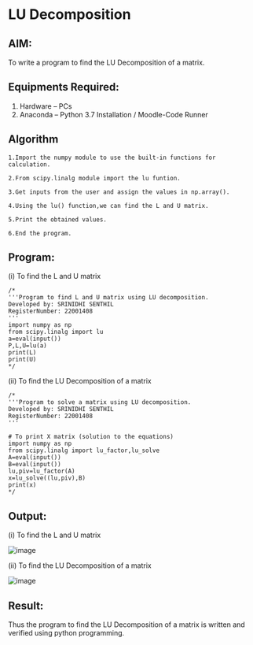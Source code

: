# LU Decomposition 

## AIM:
To write a program to find the LU Decomposition of a matrix.

## Equipments Required:
1. Hardware – PCs
2. Anaconda – Python 3.7 Installation / Moodle-Code Runner

## Algorithm
```
1.Import the numpy module to use the built-in functions for calculation.

2.From scipy.linalg module import the lu funtion.

3.Get inputs from the user and assign the values in np.array().

4.Using the lu() function,we can find the L and U matrix.

5.Print the obtained values.

6.End the program.
```
## Program:
(i) To find the L and U matrix
```
/*
'''Program to find L and U matrix using LU decomposition.
Developed by: SRINIDHI SENTHIL
RegisterNumber: 22001408
'''
import numpy as np 
from scipy.linalg import lu
a=eval(input())
P,L,U=lu(a)
print(L)
print(U)
*/
```
(ii) To find the LU Decomposition of a matrix
```
/*
'''Program to solve a matrix using LU decomposition.
Developed by: SRINIDHI SENTHIL
RegisterNumber: 22001408
'''

# To print X matrix (solution to the equations)
import numpy as np
from scipy.linalg import lu_factor,lu_solve
A=eval(input())
B=eval(input())
lu,piv=lu_factor(A)
x=lu_solve((lu,piv),B)
print(x)
*/
```

## Output:

(i) To find the L and U matrix

![image](https://user-images.githubusercontent.com/121373170/214666613-f9b99ef6-6990-4941-9ef8-04a3219388f2.png)



(ii) To find the LU Decomposition of a matrix

![image](https://user-images.githubusercontent.com/121373170/214666285-0855a201-721d-47bc-bfda-c8b876a0d8f2.png)




## Result:
Thus the program to find the LU Decomposition of a matrix is written and verified using python programming.

